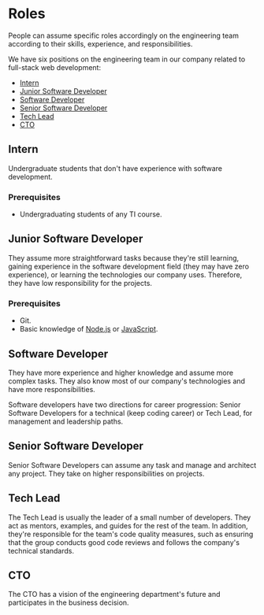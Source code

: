 # Roles

People can assume specific roles accordingly on the engineering team according to their skills, experience, and responsibilities.

We have six positions on the engineering team in our company related to full-stack web development:

- [Intern](#intern)
- [Junior Software Developer](#junior-software-developer)
- [Software Developer](#software-developer)
- [Senior Software Developer](#senior-software-developer)
- [Tech Lead](#tech-lead)
- [CTO](#cto)


## Intern

Undergraduate students that don't have experience with software development.

### Prerequisites

- Undergraduating students of any TI course.


## Junior Software Developer

They assume more straightforward tasks because they're still learning, gaining experience in the software development field (they may have zero experience), or learning the technologies our company uses. Therefore, they have low responsibility for the projects.

### Prerequisites

- Git.
- Basic knowledge of [Node.js](https://nodejs.org/en/) or [JavaScript](https://www.javascript.com/).

## Software Developer

They have more experience and higher knowledge and assume more complex tasks. They also know most of our company's technologies and have more responsibilities.

Software developers have two directions for career progression: Senior Software Developers for a technical (keep coding career) or Tech Lead, for management and leadership paths.

## Senior Software Developer

Senior Software Developers can assume any task and manage and architect any project. They take on higher responsibilities on projects.

## Tech Lead

The Tech Lead is usually the leader of a small number of developers. They act as mentors, examples, and guides for the rest of the team. In addition, they're responsible for the team's code quality measures, such as ensuring that the group conducts good code reviews and follows the company's technical standards.


## CTO

The CTO has a vision of the engineering department's future and participates in the business decision.
